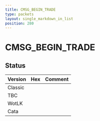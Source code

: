 ```yaml
---
title: CMSG_BEGIN_TRADE
type: packets
layout: single_markdown_in_list
position: 280
---
```


# CMSG_BEGIN_TRADE

## Status

Version | Hex | Comment
---------- | ---------- | ---------- 
Classic |  |  
TBC |  |  
WotLK |  |  
Cata |  |  
